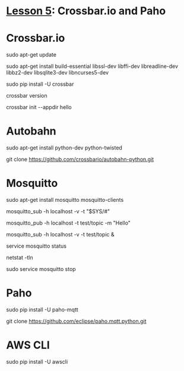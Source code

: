 # <a href="https://goo.gl/shPybk">Lesson 5</a>: Crossbar.io and Paho

# Crossbar.io

sudo apt-get update

sudo apt-get install build-essential libssl-dev libffi-dev libreadline-dev libbz2-dev libsqlite3-dev libncurses5-dev

sudo pip install -U crossbar

crossbar version

crossbar init --appdir hello

# Autobahn

sudo apt-get install python-dev python-twisted

git clone https://github.com/crossbario/autobahn-python.git

# Mosquitto

sudo apt-get install mosquitto mosquitto-clients

mosquitto_sub -h localhost -v -t "\$SYS/#"

mosquitto_pub -h localhost -t test/topic -m "Hello"

mosquitto_sub -h localhost -v -t test/topic &

service mosquitto status

netstat -tln

sudo service mosquitto stop

# Paho

sudo pip install -U paho-mqtt

git clone https://github.com/eclipse/paho.mqtt.python.git

# AWS CLI

sudo pip install -U awscli

